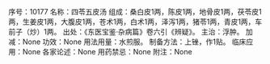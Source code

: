 序号：10177
名称：四苓五皮汤
组成：桑白皮1两，陈皮1两，地骨皮1两，茯苓皮1两，生姜皮1两，大腹皮1两，苍术1两，白术1两，泽泻1两，猪苓1两，青皮1两，车前子（炒）1两。
出处：《东医宝鉴·杂病篇》卷六引《辨疑》。
主治：浮肿。
加减：None
功效：None
用法用量：水煎服。
制备方法：上锉，作1贴。
临床应用：None
各家论述：None
用药禁忌：None
附注：None
